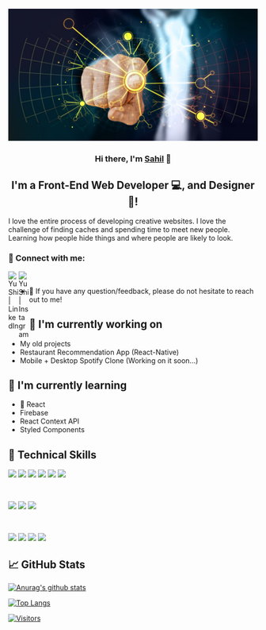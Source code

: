 
<p align="center">
  <a href="https://www.yushi.dev/" target="_blank" rel="noreferrer"><img src="https://github.com/shahrookhansahil/shahrookhansahil/blob/main/web-3963945_1920.jpg" alt="my banner"></a>
</p>

<h3 align="center">
Hi there, I'm <a href="Sahil" target="_blank" rel="noreferrer">Sahil</a> 👋
</h3>

<h2 align="center">
I'm a Front-End Web Developer 💻, and Designer 🎨!
</h2> 

I love the entire process of developing creative websites. I love the challenge of finding caches and spending time to meet new people. Learning how people hide things and where people are likely to look.

### 🤝 Connect with me:

<a href="https://www.linkedin.com/in/shahroo-khan-sahil-62b1a9192"><img align="left" src="https://raw.githubusercontent.com/yushi1007/yushi1007/main/images/linkedin.svg" alt="Yu Shi | LinkedIn" width="21px"/></a>
<a href="https://www.linkedin.com/in/shahroo-khan-sahil-62b1a9192"><img align="left" src="https://raw.githubusercontent.com/yushi1007/yushi1007/main/images/instagram.svg" alt="Yu Shi | Instagram" width="21px"/></a>
</br>
- 💬 If you have any question/feedback, please do not hesitate to reach out to me!

## 🔭 I'm currently working on

- My old projects
- Restaurant Recommendation App (React-Native)
- Mobile + Desktop Spotify Clone (Working on it soon...)

## 🌱 I'm currently learning

- 📱 React
- Firebase
- React Context API
- Styled Components  

## 💼 Technical Skills

![](https://img.shields.io/badge/Code-React-informational?style=flat&logo=react&color=61DAFB)
![](https://img.shields.io/badge/Code-Redux-informational?style=flat&logo=Redux&color=764ABC)
![](https://img.shields.io/badge/Code-JavaScript-informational?style=flat&logo=JavaScript&color=F7DF1E)
![](https://img.shields.io/badge/Code-HTML5-informational?style=flat&logo=HTML5&color=E34F26)
![](https://img.shields.io/badge/Code-Java-informational?style=flat&logo=java&color=336791)
![](https://img.shields.io/badge/Code-Python-informational?style=flat&logo=SQLite&color=003B57)


</br>

![](https://img.shields.io/badge/Style-Bootstrap-informational?style=flat&logo=Bootstrap&color=7952B3)
![](https://img.shields.io/badge/Style-CSS3-informational?style=flat&logo=CSS3&color=1572B6)
![](https://img.shields.io/badge/Style-styled--components-informational?style=flat&logo=styled-components&color=DB7093)


</br>

![](https://img.shields.io/badge/Tools-Figma-informational?style=flat&logo=Figma&color=F24E1E)
![](https://img.shields.io/badge/Tools-NPM-informational?style=flat&logo=NPM&color=CB3837)
![](https://img.shields.io/badge/Tools-Git-informational?style=flat&logo=Git&color=F05032)
![](https://img.shields.io/badge/Tools-GitHub-informational?style=flat&logo=GitHub&color=181717)


## 📈 GitHub Stats 

[![Anurag's github stats](https://github-readme-stats.vercel.app/api?username=shahrookhansahil)](https://github.com/yushi1007)

[![Top Langs](https://github-readme-stats.vercel.app/api/top-langs/?username=shahrookhansahil&layout=compact)](https://github.com/yushi1007)

[![Visitors](https://visitor-badge.glitch.me/badge?page_id=shahrookhansahil.shahrookhansahil)](https://www.yushi.dev/)

